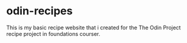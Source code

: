 # odin-recipes

This is my basic recipe website that i created for the The Odin Project recipe project in foundations courser.
